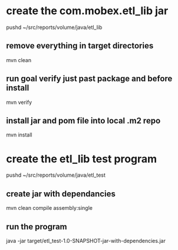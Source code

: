 # create the com.mobex.etl_lib jar
pushd ~/src/reports/volume/java/etl_lib
## remove everything in target directories
mvn clean
## run goal verify just past package and before install
mvn verify
## install jar and pom file into local .m2 repo
mvn install

# create the etl_lib test program
pushd ~/src/reports/volume/java/etl_test
<!-- https://stackoverflow.com/questions/574594/how-can-i-create-an-executable-runnable-jar-with-dependencies-using-maven -->
## create jar with dependancies
mvn clean compile assembly:single
## run the program
java -jar target/etl_test-1.0-SNAPSHOT-jar-with-dependencies.jar
